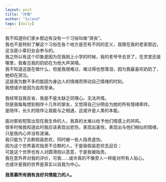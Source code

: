 ```yaml
---
layout: post
title: "共情"
author: "Island"
tags: [daily]
---
```


我不知道你们家乡那边有没有一个习俗叫做“哭丧”。   
我也不是特别了解这个习俗在各个地方是否有不同的定义，我猜在我的老家那边，这当是小辈妇女会参与的。    
我之所以有这个印象是因为在我刚上小学的时候，我的老爷爷去世了，在灵堂还是哪里，我看见我的奶奶在为他大声哭嚎。    
我不知道这是在做什么，但是我很难过，难过得也想落泪，因为我最喜欢奶奶了，她却在哭泣。    
这是我为数不多的能因为身边人的情绪而带动自己情绪的时刻。    
我想或许是因为血肉至亲。    

我经常自我反省，我是不是太缺乏同理心。无法共情。   
但是我每每想到相伴十几年的挚友，又觉得自己分明会为她的所有情绪牵绊。   
是陪伴，长久的陪伴让我能与之相通，这或许是人类的本能。    

面对那些短暂出现在我生命的人，我真的太难以给予他们情感上的共鸣。   
很多时候我知道此时我应该表现出悲伤，表现出喜悦，表现出与他们相似的情绪，只是我内心并没有波澜。   
我只能为了合群假装悲欢，同时被一些人指责虚伪。   
因为这个世界喜欢指责不合群的人，于是我假装悲欢去迎合；   
可是这个世界也有人对圆滑抱以恶意，于是我被指责。   
我在意外界对我的评价，可我……或许真的不像旁人一样能对所有人贴心。   
也或许是我的世界是真实以自我为中心。   

**我羡慕所有拥有良好共情能力的人。**   